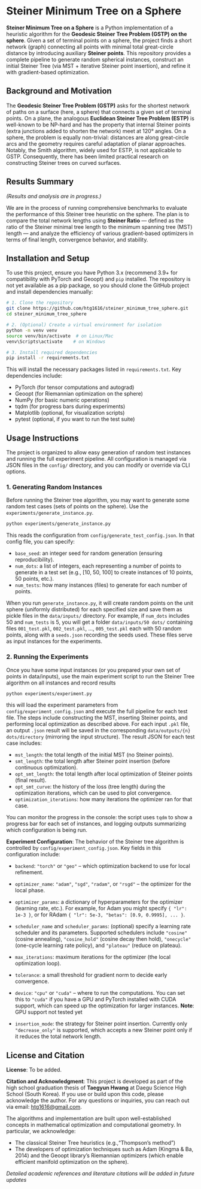# Steiner Minimum Tree on a Sphere
  **Steiner Minimum Tree on a Sphere** is a Python implementation of a heuristic algorithm for the **Geodesic Steiner Tree Problem (GSTP) on the sphere**. Given a set of terminal points on a sphere, the project finds a short network (graph) connecting all points with minimal total great-circle distance by introducing auxiliary **Steiner points**. This repository provides a complete pipeline to generate random spherical instances, construct an initial Steiner Tree (via MST + iterative Steiner point insertion), and refine it with gradient-based optimization.

## Background and Motivation ##
The **Geodesic Steiner Tree Problem (GSTP)** asks for the shortest network of paths on a surface (here, a sphere) that connects a given set of terminal points. On a plane, the analogous **Euclidean Steiner Tree Problem (ESTP)** is well-known to be NP-hard and has the property that internal Steiner points (extra junctions added to shorten the network) meet at 120° angles. On a sphere, the problem is equally non-trivial: distances are along great-circle arcs and the geometry requires careful adaptation of planar approaches. Notably, the Smith algorithm, widely used for ESTP, is not applicable to GSTP. Consequently, there has been limited practical research on constructing Steiner trees on curved surfaces.

## Results Summary ##
*(Results and analysis are in progress.)*

We are in the process of running comprehensive benchmarks to evaluate the performance of this Steiner tree heuristic on the sphere. The plan is to compare the total network lengths using **Steiner Ratio** — defined as the ratio of the Steiner minimal tree length to the minimum spanning tree (MST) length — and analyze the efficiency of various gradient-based optimizers in terms of final length, convergence behavior, and stability. 

## Installation and Setup ##

To use this project, ensure you have Python 3.x (recommend 3.9+ for compatibility with PyTorch and Geoopt) and `pip` installed. The repository is not yet available as a pip package, so you should clone the GitHub project and install dependencies manually:

```bash
# 1. Clone the repository
git clone https://github.com/htg1616/steiner_minimum_tree_sphere.git
cd steiner_minimum_tree_sphere

# 2. (Optional) Create a virtual environment for isolation
python -m venv venv
source venv/bin/activate  # on Linux/Mac
venv\Scripts\activate    # on Windows

# 3. Install required dependencies
pip install -r requirements.txt
```

This will install the necessary packages listed in `requirements.txt`. Key dependencies include:

- PyTorch (for tensor computations and autograd)
- Geoopt (for Riemannian optimization on the sphere)
- NumPy (for basic numeric operations)
- tqdm (for progress bars during experiments)
- Matplotlib (optional, for visualization scripts)
- pytest (optional, if you want to run the test suite)

## Usage Instructions ##

The project is organized to allow easy generation of random test instances and running the full experiment pipeline. All configuration is managed via JSON files in the `config/` directory, and you can modify or override via CLI options.

### 1. Generating Random Instances ###

Before running the Steiner tree algorithm, you may want to generate some random test cases (sets of points on the sphere). Use the `experiments/generate_instance.py`.
```bash
python experiments/generate_instance.py
```
This reads the configuration from `config/generate_test_config.json`. In that config file, you can specify:
- `base_seed`: an integer seed for random generation (ensuring reproducibility).
- `num_dots`: a list of integers, each representing a number of points to generate in a test set (e.g., [10, 50, 100] to create instances of 10 points, 50 points, etc.).
- `num_tests`: how many instances (files) to generate for each number of points.

When you run `generate_instance.py`, it will create random points on the unit sphere (uniformly distributed) for each specified size and save them as pickle files in the `data/inputs/` directory. For example, if `num_dots` includes 50 and `num_tests` is 5, you will get a folder `data/inputs/50 dots/` containing files `001_test.pkl`, `002_test.pkl`, ..., `005_test.pkl` each with 50 random points, along with a `seeds.json` recording the seeds used. These files serve as input instances for the experiments.

### 2. Running the Experiments ###

Once you have some input instances (or you prepared your own set of points in data/inputs), use the main experiment script to run the Steiner Tree algorithm on all instances and record results
```bash
python experiments/experiment.py
```
this will load the experiment parameters from `config/experiment_config.json` and execute the full pipeline for each test file. The steps include constructing the MST, inserting Steiner points, and performing local optimization as described above. For each input `.pkl` file, an output `.json` result will be saved in the corresponding `data/outputs/{n} dots/directory` (mirroring the input structure). The result JSON for each test case includes:
- `mst_length`: the total length of the initial MST (no Steiner points).
- `smt_length`: the total length after Steiner point insertion (before continuous optimization).
- `opt_smt_length`: the total length after local optimization of Steiner points (final result).
- `opt_smt_curve`: the history of the loss (tree length) during the optimization iterations, which can be used to plot convergence.
- `optimization_iterations`: how many iterations the optimizer ran for that case.

You can monitor the progress in the console: the script uses `tqdm` to show a progress bar for each set of instances, and logging outputs summarizing which configuration is being run.

**Experiment Configuration**: The behavior of the Steiner tree algorithm is controlled by `config/experiment_config.json`. Key fields in this configuration include:

- `backend`: `"torch"` or `"geo"` – which optimization backend to use for local refinement.

 - `optimizer_name`: `"adam"`, `"sgd"`, `"radam"`, or `"rsgd"` – the optimizer for the local phase.

- `optimizer_params`: a dictionary of hyperparameters for the optimizer (learning rate, etc.). For example, for Adam you might specify `{ "lr": 1e-3 }`, or for RAdam `{ "lr": 5e-3, "betas": [0.9, 0.9995], ... }`.

- `scheduler_name` and `scheduler_params`: (optional) specify a learning rate scheduler and its parameters. Supported schedulers include `"cosine"` (cosine annealing), `"cosine_hold"` (cosine decay then hold), `"onecycle"` (one-cycle learning rate policy), and `"plateau"` (reduce on plateau). 

- `max_iterations`: maximum iterations for the optimizer (the local optimization loop).

- `tolerance`: a small threshold for gradient norm to decide early convergence.

- `device`: `"cpu"` or `"cuda"` – where to run the computations. You can set this to `"cuda"` if you have a GPU and PyTorch installed with CUDA support, which can speed up the optimization for larger instances. **Note**: GPU support not tested yet

- `insertion_mode`: the strategy for Steiner point insertion. Currently only `"decrease_only"` is supported, which accepts a new Steiner point only if it reduces the total network length.

## License and Citation ##

**License**: To be added. 

**Citation and Acknowledgment**: This project is developed as part of the high school graduation thesis of **Taegyun Hwang** at Daegu Science High School (South Korea). If you use or build upon this code, please acknowledge the author. For any questions or inquiries, you can reach out via email: htg1616@gmail.com.

The algorithms and implementation are built upon well-established concepts in mathematical optimization and computational geometry. In particular, we acknowledge:

- The classical Steiner Tree heuristics (e.g.,“Thompson’s method”)
- The developers of optimization techniques such as Adam (Kingma & Ba, 2014) and the Geoopt library’s Riemannian optimizers (which enable efficient manifold optimization on the sphere).

*Detailed academic references and literature citations will be added in future updates*
